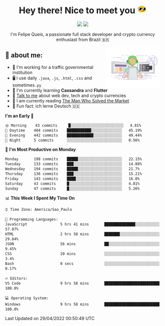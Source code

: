 
<h1 align="center">Hey there! Nice to meet you <img src="assets/sunglasses.gif" width="30"/></h1>

<p align="center">
  <a href="https://www.linkedin.com/in/fqueis"><img src="https://img.shields.io/badge/-LinkedIn-blue?style=flat&logo=Linkedin&logoColor=white" /></a>
  <a href="mailto:fqueis@gmail.com"><img src="https://img.shields.io/badge/-Gmail-c14438?style=flat&logo=Gmail&logoColor=white" /></a>
</p>

<p align="center">I'm Felipe Queis, a passionate full stack developer and crypto currency enthusiast from Brazil 🇧🇷</p>

<img width="35%" align="right" alt="fqueis" src="assets/profile.gif" /></p>

## 🤵 about me:

- 🏢 I'm working for a traffic governmental institution
- 🖥️ I use daily `.java`, `.js`, `.html`, `.css` and sometimes`.py`
- 🌱 I'm currently learning **Cassandra** and **Flutter**
- 💬 [Talk to me](https://github.com/fqueis/fqueis/discussions) about web dev, tech and crypto currencies
- 📖 I am currently reading [The Man Who Solved the Market](https://amzn.com/073521798X)
- 💭 Fun fact: ich lerne Deutsch 🇩🇪

<!--START_SECTION:waka-->
**I'm an Early 🐤** 

```text
🌞 Morning    43 commits     █░░░░░░░░░░░░░░░░░░░░░░░░   4.81% 
🌆 Daytime    404 commits    ███████████░░░░░░░░░░░░░░   45.19% 
🌃 Evening    442 commits    ████████████░░░░░░░░░░░░░   49.44% 
🌙 Night      5 commits      ░░░░░░░░░░░░░░░░░░░░░░░░░   0.56%

```
📅 **I'm Most Productive on Monday** 

```text
Monday       198 commits    █████░░░░░░░░░░░░░░░░░░░░   22.15% 
Tuesday      133 commits    ███░░░░░░░░░░░░░░░░░░░░░░   14.88% 
Wednesday    194 commits    █████░░░░░░░░░░░░░░░░░░░░   21.7% 
Thursday     136 commits    ███░░░░░░░░░░░░░░░░░░░░░░   15.21% 
Friday       143 commits    ████░░░░░░░░░░░░░░░░░░░░░   16.0% 
Saturday     43 commits     █░░░░░░░░░░░░░░░░░░░░░░░░   4.81% 
Sunday       47 commits     █░░░░░░░░░░░░░░░░░░░░░░░░   5.26%

```


📊 **This Week I Spent My Time On** 

```text
⌚︎ Time Zone: America/Sao_Paulo

💬 Programming Languages: 
JavaScript               5 hrs 41 mins       ██████████████░░░░░░░░░░░   57.07% 
HTML                     2 hrs 58 mins       ███████░░░░░░░░░░░░░░░░░░   29.84% 
JSON                     56 mins             ██░░░░░░░░░░░░░░░░░░░░░░░   9.45% 
CSS                      20 mins             ░░░░░░░░░░░░░░░░░░░░░░░░░   3.4% 
Bash                     0 secs              ░░░░░░░░░░░░░░░░░░░░░░░░░   0.17%

🔥 Editors: 
VS Code                  9 hrs 58 mins       █████████████████████████   100.0%

💻 Operating System: 
Windows                  9 hrs 58 mins       █████████████████████████   100.0%

```


 Last Updated on 29/04/2022 00:50:49 UTC
<!--END_SECTION:waka-->

